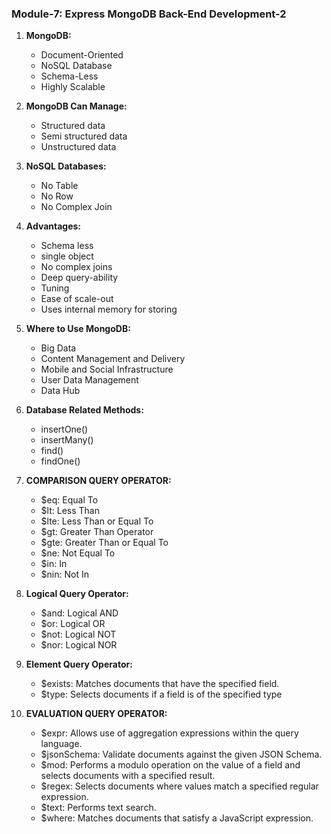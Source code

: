 ### Module-7: Express MongoDB Back-End Development-2

1. **MongoDB:**

   - Document-Oriented
   - NoSQL Database
   - Schema-Less
   - Highly Scalable

1. **MongoDB Can Manage:**

   - Structured data
   - Semi structured data
   - Unstructured data

1. **NoSQL Databases:**

   - No Table
   - No Row
   - No Complex Join

1. **Advantages:**

   - Schema less
   - single object
   - No complex joins
   - Deep query-ability
   - Tuning
   - Ease of scale-out
   - Uses internal memory for storing

1. **Where to Use MongoDB:**

   - Big Data
   - Content Management and Delivery
   - Mobile and Social Infrastructure
   - User Data Management
   - Data Hub

1. **Database Related Methods:**

   - insertOne()
   - insertMany()
   - find()
   - findOne()

1. **COMPARISON QUERY OPERATOR:**

   - $eq: Equal To
   - $lt: Less Than
   - $lte: Less Than or Equal To
   - $gt: Greater Than Operator
   - $gte: Greater Than or Equal To
   - $ne: Not Equal To
   - $in: In
   - $nin: Not In

1. **Logical Query Operator:**

   - $and: Logical AND
   - $or: Logical OR
   - $not: Logical NOT
   - $nor: Logical NOR

1. **Element Query Operator:**

   - $exists: Matches documents that have the specified field.
   - $type: Selects documents if a field is of the specified type

1. **EVALUATION QUERY OPERATOR:**

   - $expr: Allows use of aggregation expressions within the query language.
   - $jsonSchema: Validate documents against the given JSON Schema.
   - $mod: Performs a modulo operation on the value of a field and selects documents with a specified result.
   - $regex: Selects documents where values match a specified regular expression.
   - $text: Performs text search.
   - $where: Matches documents that satisfy a JavaScript expression.
